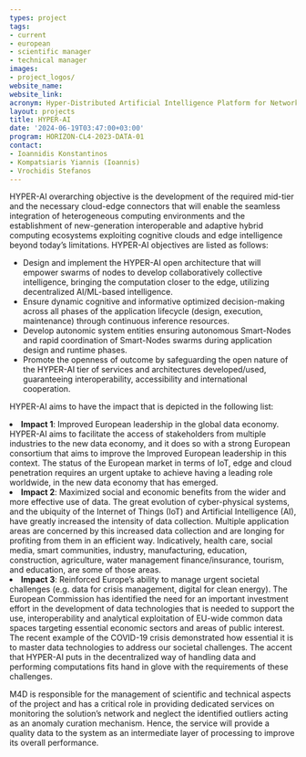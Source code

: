 ```yaml
---
types: project
tags:
- current
- european
- scientific manager
- technical manager 
images: 
- project_logos/
website_name: 
website_link: 
acronym: Hyper-Distributed Artificial Intelligence Platform for Network Resources Automation and Management Towards More Efficient Data Processing Applications
layout: projects
title: HYPER-AI
date: '2024-06-19T03:47:00+03:00'
program: HORIZON-CL4-2023-DATA-01
contact:
- Ioannidis Konstantinos
- Kompatsiaris Yiannis (Ioannis)
- Vrochidis Stefanos
---
```

<p>
HYPER-AI overarching objective is the development of the required mid-tier and the necessary cloud-edge connectors that will enable the seamless integration of heterogeneous computing environments and the establishment of new-generation interoperable and adaptive hybrid computing ecosystems exploiting cognitive clouds and edge intelligence beyond today’s limitations. HYPER-AI objectives are listed as follows:
<ul>
<li>Design and implement the HYPER-AI open architecture that will empower swarms of nodes to develop collaboratively collective intelligence, bringing the computation closer to the edge, utilizing decentralized AI/ML-based intelligence.</li>
<li>Ensure dynamic cognitive and informative optimized decision-making across all phases of the application lifecycle (design, execution, maintenance) through continuous inference resources.</li>
<li>Develop autonomic system entities ensuring autonomous Smart-Nodes and rapid coordination of Smart-Nodes swarms during application design and runtime phases.</li>
<li>Promote the openness of outcome by safeguarding the open nature of the HYPER-AI tier of services and architectures developed/used, guaranteeing interoperability, accessibility and international cooperation.</li>
</ul>
</p>
<p>
HYPER-AI aims to have the impact that is depicted in the following list:
<li><b>Impact 1</b>: Improved European leadership in the global data economy. HYPER-AI aims to facilitate the access of stakeholders from multiple industries to the new data economy, and it does so with a strong European consortium that aims to improve the Improved European leadership in this context. The status of the European market in terms of IoT, edge and cloud penetration requires an urgent uptake to achieve having a leading role worldwide, in the new data economy that has emerged.</li>
<li><b>Impact 2</b>: Maximized social and economic benefits from the wider and more effective use of data. The great evolution of cyber-physical systems, and the ubiquity of the Internet of Things (IoT) and Artificial Intelligence (AI), have greatly increased the intensity of data collection. Multiple application areas are concerned by this increased data collection and are longing for profiting from them in an efficient way. Indicatively, health care, social media, smart communities, industry, manufacturing, education, construction, agriculture, water management finance/insurance, tourism, and education, are some of those areas.</li>
<li><b>Impact 3</b>: Reinforced Europe’s ability to manage urgent societal challenges (e.g. data for crisis management, digital for clean energy). The European Commission has identified the need for an important investment effort in the development of data technologies that is needed to support the use, interoperability and analytical exploitation of EU-wide common data spaces targeting essential economic sectors and areas of public interest. The recent example of the COVID-19 crisis demonstrated how essential it is to master data technologies to address our societal challenges. The accent that HYPER-AI puts in the decentralized way of handling data and performing computations fits hand in glove with the requirements of these challenges.</li>
</p>
<p>
M4D is responsible for the management of scientific and technical aspects of the project and has a critical role in providing dedicated services on monitoring the solution’s network and neglect the identified outliers acting as an anomaly curation mechanism. Hence, the service will provide a quality data to the system as an intermediate layer of processing to improve its overall performance.
</p>
